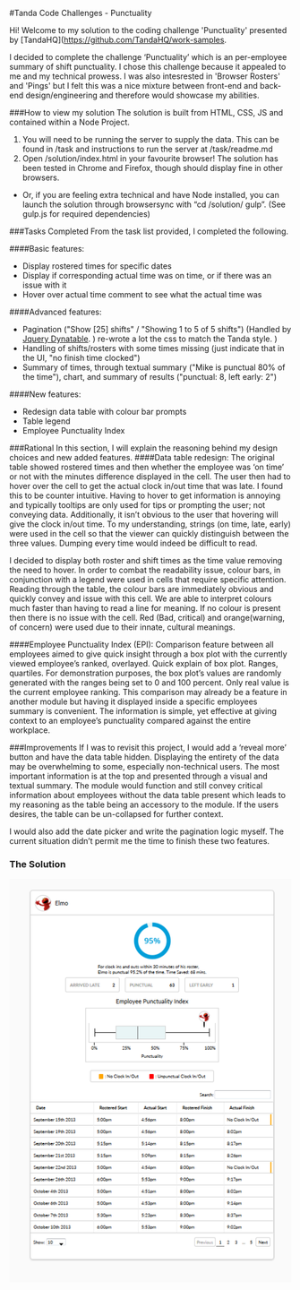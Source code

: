 #Tanda Code Challenges - Punctuality

Hi!
Welcome to my solution to the coding challenge 'Punctuality' presented by [TandaHQ](https://github.com/TandaHQ/work-samples.

I decided to complete the challenge ‘Punctuality’ which is an per-employee summary of shift punctuality. I chose this challenge because it appealed to me and my technical prowess. I was also intesrested in 'Browser Rosters' and 'Pings' but I felt this was a nice mixture between front-end and back-end design/engineering and therefore would showcase my abilities.

###How to view my solution
The solution is built from HTML, CSS, JS and contained within a Node Project.
1.	You will need to be running the server to supply the data. This can be found in /task and instructions to run the server at /task/readme.md
2.	Open /solution/index.html in your favourite browser! The solution has been tested in Chrome and Firefox, though should display fine in other browsers.
  *	Or, if you are feeling extra technical and have Node installed, you can launch the solution through browsersync with “cd  /solution/ gulp”. (See gulp.js for required dependencies)

###Tasks Completed
From the task list provided, I completed the following.

####Basic features:
* Display rostered times for specific dates
* Display if corresponding actual time was on time, or if there was an issue with it
* Hover over actual time comment to see what the actual time was

####Advanced features:
* Pagination ("Show [25] shifts" / "Showing 1 to 5 of 5 shifts") (Handled by [Jquery Dynatable](https://github.com/alfajango/jquery-dynatable). ) re-wrote a lot the css to match the Tanda style. )
* Handling of shifts/rosters with some times missing (just indicate that in the UI, "no finish time clocked")
* Summary of times, through textual summary ("Mike is punctual 80% of the time"), chart, and summary of results ("punctual: 8, left early: 2")

####New features:
* Redesign data table with colour bar prompts
* Table legend
* Employee Punctuality Index

###Rational
In this section, I will explain the reasoning behind my design choices and new added features.
####Data table redesign:
The original table showed rostered times and then whether the employee was ‘on time’ or not with the minutes difference displayed in the cell. The user then had to hover over the cell to get the actual clock in/out time that was late. I found this to be counter intuitive. Having to hover to get information is annoying and typically tooltips are only used for tips or prompting the user; not conveying data. Additionally, it isn’t obvious to the user that hovering will give the clock in/out time. To my understanding, strings (on time, late, early) were used in the cell so that the viewer can quickly distinguish between the three values. Dumping every time would indeed be difficult to read.

I decided to display both roster and shift times as the time value removing the need to hover. In order to combat the readability issue, colour bars, in conjunction with a legend were used in cells that require specific attention. Reading through the table, the colour bars are immediately obvious and quickly convey and issue with this cell. We are able to interpret colours much faster than having to read a line for meaning. If no colour is present then there is no issue with the cell. Red (Bad, critical) and orange(warning, of concern) were used due to their innate, cultural meanings.

####Employee Punctuality Index (EPI):
Comparison feature between all employees aimed to give quick insight through a box plot with the currently viewed employee’s ranked, overlayed. Quick explain of box plot. Ranges, quartiles.
For demonstration purposes,  the box plot’s values are randomly generated with the ranges being set to 0 and 100 percent. Only real value is the current employee ranking.
This comparison may already be a feature in another module but having it displayed inside a specific employees summary is convenient. The information is simple, yet effective at giving context to an employee’s punctuality compared against the entire workplace.  

###Improvements
If I was to revisit this project, I would add a ‘reveal more’ button and have the data table hidden. Displaying the entirety of the data may be overwhelming to some, especially non-technical users. The most important information is at the top and presented through a visual and textual summary. The module would function and still convey critical information about employees without the data table present which leads to my reasoning as the table being an accessory to the module. If the users desires, the table can be un-collapsed for further context.

I would also add the date picker and write the pagination logic myself. The current situation didn’t permit me the time to finish these two features.

### The Solution
![The new punctuality module](screenshot.png)
